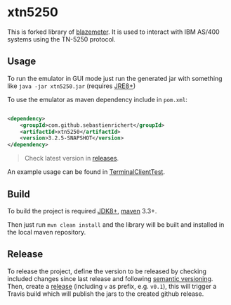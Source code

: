 # xtn5250

This is forked library of [blazemeter](https://github.com/Blazemeter/xtn5250). It is used to interact with IBM AS/400
systems using the TN-5250 protocol.

## Usage

To run the emulator in GUI mode just run the generated jar with something like `java -jar xtn5250.jar` (requires [JRE8+](http://www.oracle.com/technetwork/java/javase/downloads/jre8-downloads-2133155.html))

To use the emulator as maven dependency include in `pom.xml`:

```xml

<dependency>
    <groupId>com.github.sebastienrichert</groupId>
    <artifactId>xtn5250</artifactId>
    <version>3.2.5-SNAPSHOT</version>
</dependency>
```

> Check latest version in [releases](https://github.com/SebastienRichert/xtn5250/releases).

An example usage can be found in [TerminalClientTest](src/test/java/net/infordata/em/TerminalClientTest.java).

## Build

To build the project is required [JDK8+](http://www.oracle.com/technetwork/java/javase/downloads/jdk8-downloads-2133151.html), [maven](https://maven.apache.org/) 3.3+.

Then just run `mvn clean install` and the library will be built and installed in the local maven repository.

## Release

To release the project, define the version to be released by checking included changes since last release and
following [semantic versioning](https://semver.org/).
Then, create a [release](https://github.com/SebastienRichert/xtn5250/releases) (including `v` as prefix, e.g. `v0.1`),
this will trigger a Travis build which will publish the jars to the created github release.
